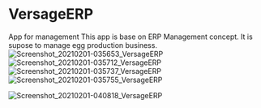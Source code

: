 # VersageERP
App for  management
This app is base on ERP Management concept. It is supose to manage egg production business.
![Screenshot_20210201-035653_VersageERP](https://user-images.githubusercontent.com/72659498/106410154-7c3e2a00-6442-11eb-867c-6307b58589a0.jpg)
![Screenshot_20210201-035712_VersageERP](https://user-images.githubusercontent.com/72659498/106410185-911abd80-6442-11eb-81d0-84190a86e123.jpg)
![Screenshot_20210201-035737_VersageERP](https://user-images.githubusercontent.com/72659498/106410214-9e37ac80-6442-11eb-9b9e-e1325f323bce.jpg)
![Screenshot_20210201-035755_VersageERP](https://user-images.githubusercontent.com/72659498/106410227-a7c11480-6442-11eb-8f46-ac2d8706be54.jpg)

![Screenshot_20210201-040818_VersageERP](https://user-images.githubusercontent.com/72659498/106410638-9298b580-6443-11eb-87ec-ffcf74826074.jpg)
